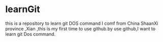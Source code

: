 # learnGit
this is a repository to learn git DOS command
I comf from China ShaanXi province ,Xian ,this is my first time to use github.by use github,I want to learn git Dos command.
